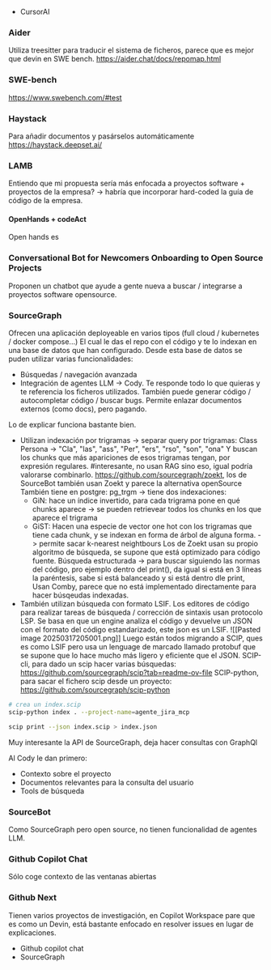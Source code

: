 - CursorAI
### Aider
Utiliza treesitter para traducir el sistema de ficheros, parece que es mejor que devin en SWE bench.
https://aider.chat/docs/repomap.html

### SWE-bench
https://www.swebench.com/#test

### Haystack
Para añadir documentos y pasárselos automáticamente
https://haystack.deepset.ai/

### LAMB
Entiendo que mi propuesta sería más enfocada a proyectos software + proyectos de la empresa? -> habría que incorporar hard-coded la guía de código de la empresa.

#### OpenHands + codeAct
Open hands es 

### Conversational Bot for Newcomers Onboarding to Open Source Projects
Proponen un chatbot que ayude a gente nueva a buscar / integrarse a proyectos software opensource.

### SourceGraph
Ofrecen una aplicación deployeable en varios tipos (full cloud / kubernetes / docker compose...) El cual le das el repo con el código y te lo indexan en una base de datos que han configurado.
Desde esta base de datos se puden utilizar varias funcionalidades: 
- Búsquedas / navegación avanzada
- Integración de agentes LLM -> Cody. Te responde todo lo que quieras y te referencia los ficheros utilizados. También puede generar código / autocompletar código / buscar bugs.
	Permite enlazar documentos externos (como docs), pero pagando.
	
Lo de explicar funciona bastante bien.
-	Utilizan indexación por trigramas -> separar query por trigramas: Class Persona -> "Cla", "las", "ass", "Per", "ers", "rso", "son", "ona"
	Y buscan los chunks que más apariciones de esos trigramas tengan, por expresión regulares. #interesante, no usan RAG sino eso, igual podría valorarse combinarlo.
	https://github.com/sourcegraph/zoekt, los de SourceBot también usan Zoekt y parece la alternativa openSource
	También tiene en postgre: pg_trgm -> tiene dos indexaciones: 
	- GiN: hace un índice invertido, para cada trigrama pone en qué chunks aparece -> se pueden retrievear todos los chunks en los que aparece el trigrama
	- GiST: Hacen una especie de vector one hot con los trigramas que tiene cada chunk, y se indexan en forma de árbol de alguna forma. -> permite sacar k-nearest neightbours
	Los de Zoekt usan su propio algoritmo de búsqueda, se supone que está optimizado para código fuente.
	Búsqueda estructurada -> para buscar siguiendo las normas del código, pro ejemplo dentro del print(), da igual si está en 3 líneas la paréntesis, sabe si está balanceado y si está dentro dle print, Usan Comby, parece que no está implementado directamente para hacer búsqeudas indexadas.
- También utilizan búsqueda con formato LSIF. Los editores de código para realizar tareas de búsqueda / corrección de sintaxis usan protocolo LSP. Se basa en que un engine analiza el código y devuelve un JSON con el formato del código estandarizado, este json es un LSIF. 
![[Pasted image 20250317205001.png]]
Luego están todos migrando a SCIP, ques es como LSIF pero usa un lenguage de marcado llamado protobuf que se supone que lo hace mucho más ligero y eficiente que el JSON.
SCIP-cli, para dado un scip hacer varias búsquedas: https://github.com/sourcegraph/scip?tab=readme-ov-file
SCIP-python, para sacar el fichero scip desde un proyecto: https://github.com/sourcegraph/scip-python

```bash
# crea un index.scip
scip-python index . --project-name=agente_jira_mcp

scip print --json index.scip > index.json
```

Muy interesante la API de SourceGraph, deja hacer consultas con GraphQl



Al Cody le dan primero: 
- Contexto sobre el proyecto
- Documentos relevantes para la consulta del usuario
- Tools de búsqueda

### SourceBot
Como SourceGraph pero open source, no tienen funcionalidad de agentes LLM.

### Github Copilot Chat
Sólo coge contexto de las ventanas abiertas

### Github Next
Tienen varios proyectos de investigación, en Copilot Workspace pare que es como un Devin, está bastante enfocado en resolver issues en lugar de explicaciones. 



- Github copilot chat
- SourceGraph